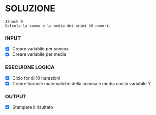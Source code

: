 # SOLUZIONE

```
JSnack 9
Calcola la somma e la media dei primi 10 numeri.

```

### INPUT

- [X] Creare variabile per somma
- [X] Creare variabile per media

### ESECUIONE LOGICA

- [X] Ciclo for di 10 iterazioni
- [X] Creare formule matematiche della somma e media con la variabile 'i'

### OUTPUT

- [X] Stampare il risultato